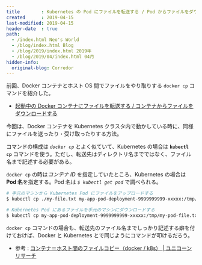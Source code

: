 ```yaml
---
title        : Kubernetes の Pod にファイルを転送する / Pod からファイルをダウンロードする
created      : 2019-04-15
last-modified: 2019-04-15
header-date  : true
path:
  - /index.html Neo's World
  - /blog/index.html Blog
  - /blog/2019/index.html 2019年
  - /blog/2019/04/index.html 04月
hidden-info:
  original-blog: Corredor
---
```


前回、Docker コンテナとホスト OS 間でファイルをやり取りする `docker cp` コマンドを紹介した。

- [起動中の Docker コンテナにファイルを転送する / コンテナからファイルをダウンロードする](/blog/2019/04/14-02.html)

今回は、Docker コンテナを Kubernetes クラスタ内で動かしている時に、同様にファイルを送ったり・受け取ったりする方法。

コマンドの構成は *`docker cp`* とよく似ていて、Kubernetes の場合は **`kubectl cp`** コマンドを使う。ただし、転送先はディレクトリ名までではなく、ファイル名まで記述する必要がある。

`docker cp` の時は*コンテナ ID* を指定していたところ、Kubernetes の場合は **Pod 名**を指定する。Pod 名は *`$ kubectl get pod`* で調べられる。

```bash
# 手元のマシンから Kubernetes Pod にファイルをアップロードする
$ kubectl cp ./my-file.txt my-app-pod-deployment-9999999999-xxxxx:/tmp/my-file.txt

# Kubernetes Pod にあるファイルを手元のマシンにダウンロードする
$ kubectl cp my-app-pod-deployment-9999999999-xxxxx:/tmp/my-pod-file.txt ./my-pod-file.txt
```

`docker cp` コマンドの場合も、転送先のファイル名までしっかり記述する癖を付けておけば、Docker と Kubernetes とで同じようにコマンドが叩けるだろう。

- 参考 : [コンテナ＝ホスト間のファイルコピー（docker / k8s） | ユニコーンリサーチ](https://unicorn.limited/jp/item/770)
